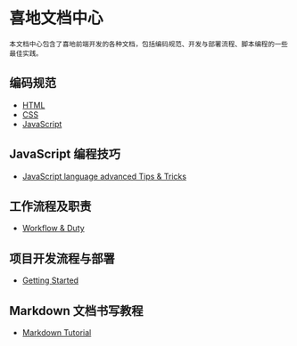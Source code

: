 # 喜地文档中心
```
本文档中心包含了喜地前端开发的各种文档，包括编码规范、开发与部署流程、脚本编程的一些最佳实践。
```

## 编码规范
* [HTML](https://github.com/xidibuy/guides/blob/master/HTML.md)
* [CSS](https://github.com/xidibuy/guides/blob/master/CSS.md)
* [JavaScript](https://github.com/xidibuy/guides/blob/master/JavaScript.md)

## JavaScript 编程技巧
* [JavaScript language advanced Tips & Tricks](https://github.com/xidibuy/guides/blob/master/JavaScript%20language%20advanced%20Tips%20%26%20Tricks.md)

## 工作流程及职责
* [Workflow & Duty](https://github.com/xidibuy/guides/blob/master/Workflow%20%26%20duty.md)

## 项目开发流程与部署
* [Getting Started](https://github.com/xidibuy/guides/blob/master/Getting%20Started.md)

## Markdown 文档书写教程
* [Markdown Tutorial](https://github.com/xidibuy/guides/blob/master/Markdown%20Tutorial.md)


